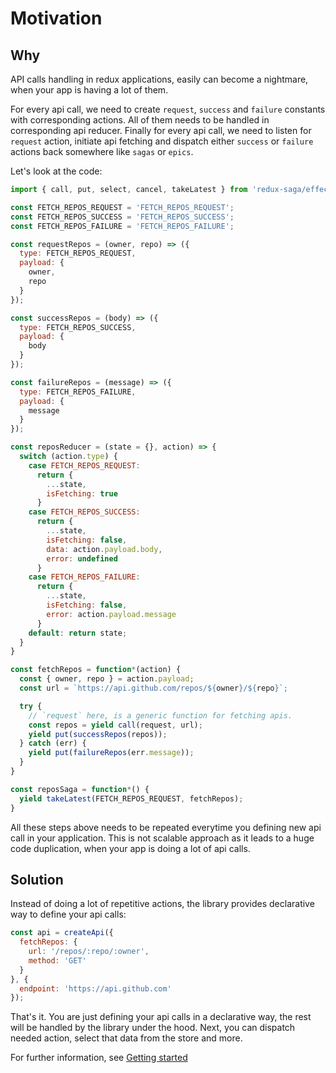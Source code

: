 # Motivation
## Why
API calls handling in redux applications, easily can become a nightmare, when your app is having a lot of them.

For every api call, we need to create `request`, `success` and `failure` constants with corresponding actions. All of them needs to be handled in corresponding api reducer. Finally for every api call, we need to listen for `request` action, initiate api fetching and dispatch either `success` or `failure` actions back somewhere like `sagas` or `epics`.

Let's look at the code:
```javascript
import { call, put, select, cancel, takeLatest } from 'redux-saga/effects';

const FETCH_REPOS_REQUEST = 'FETCH_REPOS_REQUEST';
const FETCH_REPOS_SUCCESS = 'FETCH_REPOS_SUCCESS';
const FETCH_REPOS_FAILURE = 'FETCH_REPOS_FAILURE';

const requestRepos = (owner, repo) => ({
  type: FETCH_REPOS_REQUEST,
  payload: {
    owner,
    repo
  }
});

const successRepos = (body) => ({
  type: FETCH_REPOS_SUCCESS,
  payload: {
    body
  }
});

const failureRepos = (message) => ({
  type: FETCH_REPOS_FAILURE,
  payload: {
    message
  }
});

const reposReducer = (state = {}, action) => {
  switch (action.type) {
    case FETCH_REPOS_REQUEST:
      return {
        ...state,
        isFetching: true
      }
    case FETCH_REPOS_SUCCESS:
      return {
        ...state,
        isFetching: false,
        data: action.payload.body,
        error: undefined
      }
    case FETCH_REPOS_FAILURE:
      return {
        ...state,
        isFetching: false,
        error: action.payload.message
      }
    default: return state;
  }
}

const fetchRepos = function*(action) {
  const { owner, repo } = action.payload;
  const url = `https://api.github.com/repos/${owner}/${repo}`;

  try {
    // `request` here, is a generic function for fetching apis.
    const repos = yield call(request, url);
    yield put(successRepos(repos));
  } catch (err) {
    yield put(failureRepos(err.message));
  }
}

const reposSaga = function*() {
  yield takeLatest(FETCH_REPOS_REQUEST, fetchRepos);
}
```

All these steps above needs to be repeated everytime you defining new api call in your application. This is not scalable approach as it leads to a huge code duplication, when your app is doing a lot of api calls.
## Solution
Instead of doing a lot of repetitive actions, the library provides declarative way to define your api calls:
```javascript
const api = createApi({
  fetchRepos: {
    url: '/repos/:repo/:owner',
    method: 'GET'
  }
}, {
  endpoint: 'https://api.github.com'
});
```
That's it. You are just defining your api calls in a declarative way, the rest will be handled by the library under the hood. Next, you can dispatch needed action, select that data from the store and more.

For further information, see [Getting started]()